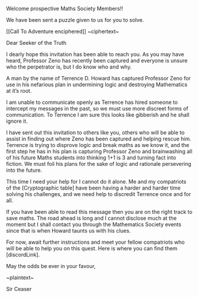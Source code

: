 Welcome prospective Maths Society Members!!

We have been sent a puzzle given to us for you to solve.


[[Call To Adventure enciphered]]
~ciphertext~

Dear Seeker of the Truth

I dearly hope this invitation has been able to reach you. As you may have heard, Professor Zeno has recently been captured and everyone is unsure who the perpetrator is, but I do know who and why.

A man by the name of Terrence D. Howard has captured Professor Zeno for use in his nefarious plan in undermining logic and destroying Mathematics at it’s root.

I am unable to communicate openly as Terrence has hired someone to intercept my messages in the past, so we must use more discreet forms of communication. To Terrence I am sure this looks like gibberish and he shall ignore it.

I have sent out this invitation to others like you, others who will be able to assist in finding out where Zeno has been captured and helping rescue him. Terrence is trying to disprove logic and break maths as we know it, and the first step he has in his plan is capturing Professor Zeno and brainwashing all of his future Maths students into thinking 1+1 is 3 and turning fact into fiction. We must foil his plans for the sake of logic and rationale persevering into the future.

This time I need your help for I cannot do it alone. Me and my compatriots of the [Cryptographic table] have been having a harder and harder time solving his challenges, and we need help to discredit Terrence once and for all.

If you have been able to read this message then you are on the right track to save maths. The road ahead is long and I cannot disclose much at the moment but I shall contact you through the Mathematics Society events since that is when Howard taunts us with his clues.

For now, await further instructions and meet your fellow compatriots who will be able to help you on this quest. Here is where you can find them [discordLink].

May the odds be ever in your favour,

~plaintext~

Sir Ceaser